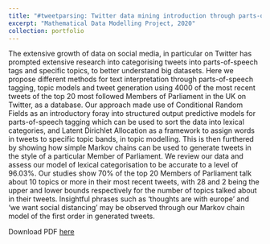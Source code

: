 ```yaml
---
title: "#tweetparsing: Twitter data mining introduction through parts-of-speech tagging, topic modelling and tweet generation techniques"
excerpt: "Mathematical Data Modelling Project, 2020"
collection: portfolio
---
```


The extensive growth of data on social media, in particular on Twitter has prompted extensive research into categorising tweets into 
parts-of-speech tags and specific topics, to better understand big datasets. Here we propose different methods for text interpretation 
through parts-of-speech tagging, topic models and tweet generation using 4000 of the most recent tweets of the top 20 most followed 
Members of Parliament in the UK on Twitter, as a database. Our approach made use of Conditional Random Fields as an introductory 
foray into structured output predictive models for parts-of-speech tagging which can be used to sort the data into lexical categories, 
and Latent Dirichlet Allocation as a framework to assign words in tweets to specific topic bands, in topic modelling. This is then 
furthered by showing how simple Markov chains can be used to generate tweets in the style of a particular Member of Parliament. We 
review our data and assess our model of lexical categorisation to be accurate to a level of 96.03%. Our studies show 70% of the top 
20 Members of Parliament talk about 10 topics or more in their most recent tweets, with 28 and 2 being the upper and lower bounds 
respectively for the number of topics talked about in their tweets. Insightful phrases such as ‘thoughts are with europe’ and ‘we want 
social distancing’ may be observed through our Markov chain model of the first order in generated tweets.

Download PDF [here](http://vedang-joshi.github.io/files/mdm2_4.pdf)
